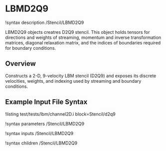 # LBMD2Q9

!syntax description /Stencil/LBMD2Q9

LBMD2Q9 objects creatres D2Q9 stencil. This object holds tensors for directions and weights of streaming, momentum and inverse transformation matrices, diagonal relaxation matrix, and the indices of boundaries required for boundary conditions.

## Overview

Constructs a 2\-D, 9\-velocity LBM stencil (D2Q9) and exposes its discrete velocities, weights,
and indexing used by streaming and boundary conditions.

## Example Input File Syntax

!listing test/tests/lbm/channel2D.i block=Stencil/d2q9

!syntax parameters /Stencil/LBMD2Q9

!syntax inputs /Stencil/LBMD2Q9

!syntax children /Stencil/LBMD2Q9
